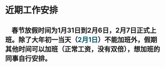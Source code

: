 # 近期工作安排
## &nbsp;&nbsp;&nbsp;&nbsp;春节放假时间为1月31日到2月6日，2月7日正式上班。除了大年初一当天（<font color='#005566'>2月1日</font>）不能加班外，假期其他时间可以加班（正常工资，没有双倍），想加班的同事自行安排。
